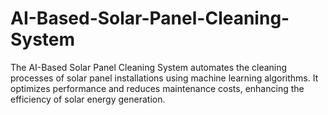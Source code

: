# AI-Based-Solar-Panel-Cleaning-System
The AI-Based Solar Panel Cleaning System automates the cleaning processes of solar panel installations using machine learning algorithms. It optimizes performance and reduces maintenance costs, enhancing the efficiency of solar energy generation.

